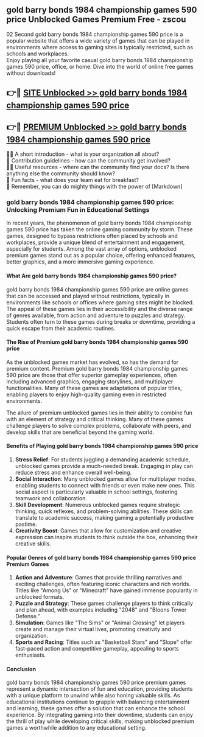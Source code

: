 ## gold barry bonds 1984 championship games 590 price Unblocked Games Premium Free - zscou

02 Second gold barry bonds 1984 championship games 590 price is a popular website that offers a wide variety of games that can be played in environments where access to gaming sites is typically restricted, such as schools and workplaces.  
Enjoy playing all your favorite casual gold barry bonds 1984 championship games 590 price, office, or home. Dive into the world of online free games without downloads!

## 👉🔴 [SITE Unblocked >> gold barry bonds 1984 championship games 590 price](http://freeplayer.one?title=gold_barry_bonds_1984_championship_games_590_price&ref=13D)

## 👉🔴 [PREMIUM Unblocked >> gold barry bonds 1984 championship games 590 price](http://freeplayer.one?title=gold_barry_bonds_1984_championship_games_590_price&ref=13D)

🙋‍♀️ A short introduction - what is your organization all about?  
🌈 Contribution guidelines - how can the community get involved?  
👩‍💻 Useful resources - where can the community find your docs? Is there anything else the community should know?  
🍿 Fun facts - what does your team eat for breakfast?  
🧙 Remember, you can do mighty things with the power of [Markdown]

### gold barry bonds 1984 championship games 590 price: Unlocking Premium Fun in Educational Settings

In recent years, the phenomenon of gold barry bonds 1984 championship games 590 price has taken the online gaming community by storm. These games, designed to bypass restrictions often placed by schools and workplaces, provide a unique blend of entertainment and engagement, especially for students. Among the vast array of options, unblocked premium games stand out as a popular choice, offering enhanced features, better graphics, and a more immersive gaming experience.

#### What Are gold barry bonds 1984 championship games 590 price?

gold barry bonds 1984 championship games 590 price are online games that can be accessed and played without restrictions, typically in environments like schools or offices where gaming sites might be blocked. The appeal of these games lies in their accessibility and the diverse range of genres available, from action and adventure to puzzles and strategy. Students often turn to these games during breaks or downtime, providing a quick escape from their academic routines.

#### The Rise of Premium gold barry bonds 1984 championship games 590 price

As the unblocked games market has evolved, so has the demand for premium content. Premium gold barry bonds 1984 championship games 590 price are those that offer superior gameplay experiences, often including advanced graphics, engaging storylines, and multiplayer functionalities. Many of these games are adaptations of popular titles, enabling players to enjoy high-quality gaming even in restricted environments.

The allure of premium unblocked games lies in their ability to combine fun with an element of strategy and critical thinking. Many of these games challenge players to solve complex problems, collaborate with peers, and develop skills that are beneficial beyond the gaming world.

#### Benefits of Playing gold barry bonds 1984 championship games 590 price

1.  **Stress Relief**: For students juggling a demanding academic schedule, unblocked games provide a much-needed break. Engaging in play can reduce stress and enhance overall well-being.
2.  **Social Interaction**: Many unblocked games allow for multiplayer modes, enabling students to connect with friends or even make new ones. This social aspect is particularly valuable in school settings, fostering teamwork and collaboration.
3.  **Skill Development**: Numerous unblocked games require strategic thinking, quick reflexes, and problem-solving abilities. These skills can translate to academic success, making gaming a potentially productive pastime.
4.  **Creativity Boost**: Games that allow for customization and creative expression can inspire students to think outside the box, enhancing their creative skills.

#### Popular Genres of gold barry bonds 1984 championship games 590 price Premium Games

1.  **Action and Adventure**: Games that provide thrilling narratives and exciting challenges, often featuring iconic characters and rich worlds. Titles like "Among Us" or "Minecraft" have gained immense popularity in unblocked formats.
2.  **Puzzle and Strategy**: These games challenge players to think critically and plan ahead, with examples including "2048" and "Bloons Tower Defense."
3.  **Simulation**: Games like "The Sims" or "Animal Crossing" let players create and manage their virtual lives, promoting creativity and organization.
4.  **Sports and Racing**: Titles such as "Basketball Stars" and "Slope" offer fast-paced action and competitive gameplay, appealing to sports enthusiasts.

#### Conclusion

gold barry bonds 1984 championship games 590 price premium games represent a dynamic intersection of fun and education, providing students with a unique platform to unwind while also honing valuable skills. As educational institutions continue to grapple with balancing entertainment and learning, these games offer a solution that can enhance the school experience. By integrating gaming into their downtime, students can enjoy the thrill of play while developing critical skills, making unblocked premium games a worthwhile addition to any educational setting.